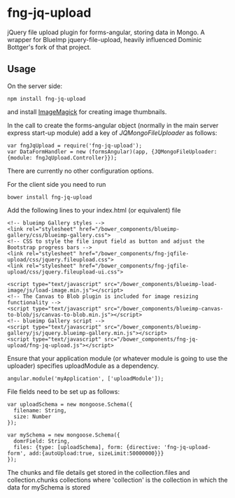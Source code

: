 # fng-jq-upload

jQuery file upload plugin for forms-angular, storing data in Mongo.  A wrapper for BlueImp jquery-file-upload, heavily influenced Dominic Bottger's fork of that project.

## Usage

On the server side: 

    npm install fng-jq-upload

and install [ImageMagick](http://www.imagemagick.org/script/index.php) for creating image thumbnails.

In the call to create the forms-angular object (normally in the main server express start-up module) add a key of 
*JQMongoFileUploader* as follows:
     
    var fngJqUpload = require('fng-jq-upload');
    var DataFormHandler = new (formsAngular)(app, {JQMongoFileUploader: {module: fngJqUpload.Controller}});   
      
There are currently no other configuration options.

For the client side you need to run

    bower install fng-jq-upload
    
Add the following lines to your index.html (or equivalent) file

    <!-- blueimp Gallery styles -->
    <link rel="stylesheet" href="/bower_components/blueimp-gallery/css/blueimp-gallery.css">
    <!-- CSS to style the file input field as button and adjust the Bootstrap progress bars -->
    <link rel="stylesheet" href="/bower_components/fng-jqfile-upload/css/jquery.fileupload.css">
    <link rel="stylesheet" href="/bower_components/fng-jqfile-upload/css/jquery.fileupload-ui.css">
    
    <script type="text/javascript" src="/bower_components/blueimp-load-image/js/load-image.min.js"></script>
    <!-- The Canvas to Blob plugin is included for image resizing functionality -->
    <script type="text/javascript" src="/bower_components/blueimp-canvas-to-blob/js/canvas-to-blob.min.js"></script>
    <!-- blueimp Gallery script -->
    <script type="text/javascript" src="/bower_components/blueimp-gallery/js/jquery.blueimp-gallery.min.js"></script>
    <script type="text/javascript" src="/bower_components/fng-jq-upload/fng-jq-upload.js"></script>
    
Ensure that your application module (or whatever module is going to use the uploader) specifies uploadModule as a dependency.

    angular.module('myApplication', ['uploadModule']);    
            
File fields need to be set up as follows:

    var uploadSchema = new mongoose.Schema({
      filename: String,
      size: Number
    });

    var mySchema = new mongoose.Schema({
      domrField: String,
      files: {type: [uploadSchema], form: {directive: 'fng-jq-upload-form', add:{autoUpload:true, sizeLimit:50000000}}}
    });

The chunks and file details get stored in the collection.files and collection.chunks collections where 'collection' is the collection in which the data for mySchema is stored
